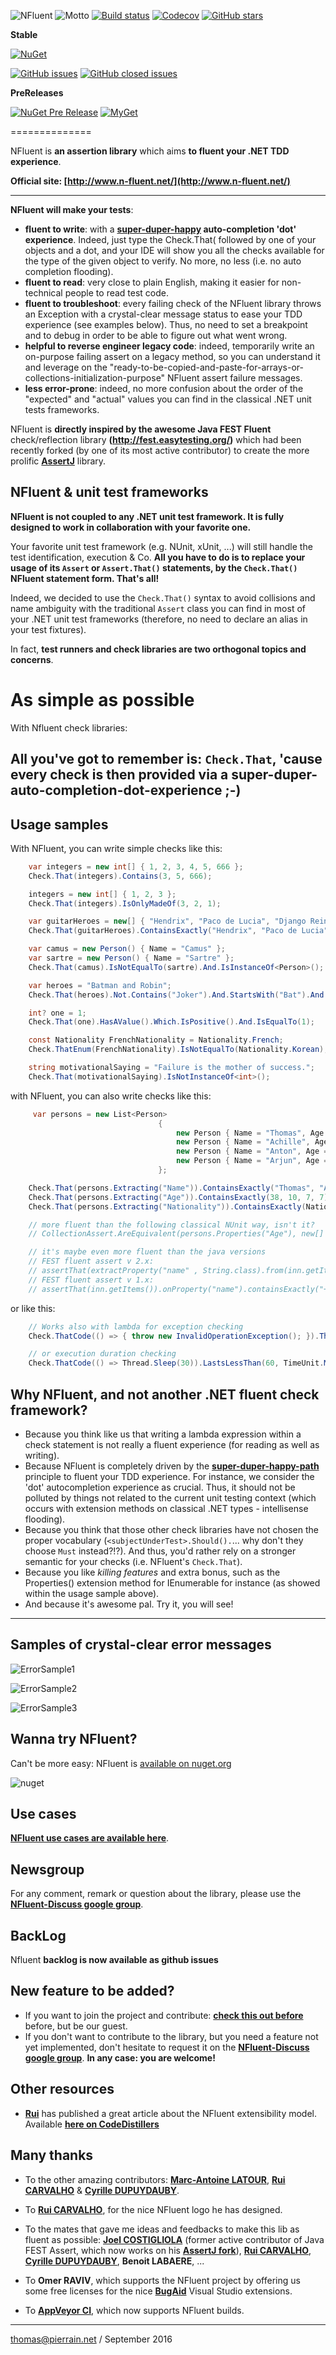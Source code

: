![NFluent](https://github.com/tpierrain/nfluent/blob/master/NFluentBanner.png?raw=true)
![Motto](https://github.com/tpierrain/nfluent/blob/master/Images/AssertIsDead.png?raw=true)
[![Build status](https://ci.appveyor.com/api/projects/status/ju5m6t3fm2xsl0o9/branch/master?svg=true)](https://ci.appveyor.com/project/tpierrain/nfluent/branch/master)
[![Codecov](https://img.shields.io/codecov/c/github/NFluent/NFluent.svg)](https://codecov.io/gh/NFluent/NFluent)
[![GitHub stars](https://img.shields.io/github/stars/tpierrain/nfluent.svg?style=social&label=Star)](https://github.com/tpierrain/NFluent)

**Stable**

[![NuGet](https://img.shields.io/nuget/v/NFluent.svg)](https://www.nuget.org/packages/NFluent/)

[![GitHub issues](https://img.shields.io/github/issues/tpierrain/NFluent.svg)](https://github.com/tpierrain/NFluent/issues)
[![GitHub closed issues](https://img.shields.io/github/issues-closed/tpierrain/NFluent.svg)](https://github.com/tpierrain/NFluent/issues?q=is%3Aissue+is%3Aclosed)

**PreReleases**

[![NuGet Pre Release](https://img.shields.io/nuget/vpre/NFluent.svg)]()
[![MyGet](https://img.shields.io/myget/dupdobnightly/vpre/NFluent.svg)](https://www.myget.org/feed/dupdobnightly/package/nuget/NFluent)

==============

NFluent is __an assertion library__ which aims __to fluent your .NET TDD experience__.

__Official site: [http://www.n-fluent.net/](http://www.n-fluent.net/)__

- - -

__NFluent will make your tests__:
+ __fluent to write__: with a __[super-duper-happy](https://github.com/NancyFx/Nancy/wiki/Introduction) auto-completion 'dot' experience__. Indeed, just type the Check.That( followed by one of your objects and a dot, and your IDE will show you all the checks available for the type of the given object to verify. No more, no less (i.e. no auto completion flooding).
+ __fluent to read__: very close to plain English, making it easier for non-technical people to read test code.
+ __fluent to troubleshoot__: every failing check of the NFluent library throws an Exception with a crystal-clear message status to ease your TDD experience (see examples below). Thus, no need to set a breakpoint and to debug in order to be able to figure out what went wrong.
+ __helpful to reverse engineer legacy code__: indeed, temporarily write an on-purpose failing assert on a legacy method, so you can understand it and leverage on the "ready-to-be-copied-and-paste-for-arrays-or-collections-initialization-purpose" NFluent assert failure messages.
+ __less error-prone__: indeed, no more confusion about the order of the "expected" and "actual" values you can find in the classical .NET unit tests frameworks.

NFluent is __directly inspired by the awesome Java FEST Fluent__ check/reflection library __(http://fest.easytesting.org/)__ which had been recently forked (by one of its most active contributor) to create the more prolific __[AssertJ](https://github.com/joel-costigliola/assertj-core)__ library.

NFluent & unit test frameworks
-------------------------------
__NFluent is not coupled to any .NET unit test framework. It is fully designed to work in collaboration with your favorite one.__

Your favorite unit test framework (e.g. NUnit, xUnit, ...) will still handle the test identification, execution & Co. __All you have to do is to replace your usage of its `Assert` or `Assert.That()` statements, by the `Check.That()` NFluent statement form. That's all!__

Indeed, we decided to use the `Check.That()` syntax to avoid collisions and name ambiguity with the traditional `Assert` class you can find in most of your .NET unit test frameworks (therefore, no need to declare an alias in your test fixtures).

In fact, __test runners and check libraries are two orthogonal topics and concerns__.


As simple as possible
=====================

With Nfluent check libraries:

All you've got to remember is: `Check.That`, 'cause every check is then provided via a super-duper-auto-completion-dot-experience ;-)
------------------------------------------------------------------------------------------------------------------------


Usage samples
------------

With NFluent, you can write simple checks like this:
```c#
    var integers = new int[] { 1, 2, 3, 4, 5, 666 };
    Check.That(integers).Contains(3, 5, 666);

    integers = new int[] { 1, 2, 3 };
    Check.That(integers).IsOnlyMadeOf(3, 2, 1);

    var guitarHeroes = new[] { "Hendrix", "Paco de Lucia", "Django Reinhardt", "Baden Powell" };
    Check.That(guitarHeroes).ContainsExactly("Hendrix", "Paco de Lucia", "Django Reinhardt", "Baden Powell");

    var camus = new Person() { Name = "Camus" };
    var sartre = new Person() { Name = "Sartre" };
    Check.That(camus).IsNotEqualTo(sartre).And.IsInstanceOf<Person>();

    var heroes = "Batman and Robin";
    Check.That(heroes).Not.Contains("Joker").And.StartsWith("Bat").And.Contains("Robin");

    int? one = 1;
    Check.That(one).HasAValue().Which.IsPositive().And.IsEqualTo(1);

    const Nationality FrenchNationality = Nationality.French;
    Check.ThatEnum(FrenchNationality).IsNotEqualTo(Nationality.Korean);

    string motivationalSaying = "Failure is the mother of success.";
    Check.That(motivationalSaying).IsNotInstanceOf<int>();

```
with NFluent, you can also write checks like this:
```c#
	 var persons = new List<Person>
                                 {
                                     new Person { Name = "Thomas", Age = 38 },
                                     new Person { Name = "Achille", Age = 10, Nationality = Nationality.French },
                                     new Person { Name = "Anton", Age = 7, Nationality = Nationality.French },
                                     new Person { Name = "Arjun", Age = 7, Nationality = Nationality.Indian }
                                 };

    Check.That(persons.Extracting("Name")).ContainsExactly("Thomas", "Achille", "Anton", "Arjun");
    Check.That(persons.Extracting("Age")).ContainsExactly(38, 10, 7, 7);
    Check.That(persons.Extracting("Nationality")).ContainsExactly(Nationality.Unknown, Nationality.French, Nationality.French, Nationality.Indian);

    // more fluent than the following classical NUnit way, isn't it?
    // CollectionAssert.AreEquivalent(persons.Properties("Age"), new[] { 38, 10, 7, 7 });

    // it's maybe even more fluent than the java versions
	// FEST fluent assert v 2.x:
    // assertThat(extractProperty("name" , String.class).from(inn.getItems())).containsExactly("+5 Dexterity Vest", "Aged Brie", "Elixir of the Mongoose", "Sulfuras, Hand of Ragnaros", "Backstage passes to a TAFKAL80ETC concert", "Conjured Mana Cake");
	// FEST fluent assert v 1.x:
	// assertThat(inn.getItems()).onProperty("name").containsExactly("+5 Dexterity Vest", "Aged Brie", "Elixir of the Mongoose", "Sulfuras, Hand of Ragnaros", "Backstage passes to a TAFKAL80ETC concert", "Conjured Mana Cake");
```
or like this:
```c#
	// Works also with lambda for exception checking
	Check.ThatCode(() => { throw new InvalidOperationException(); }).Throws<InvalidOperationException>();

	// or execution duration checking
	Check.ThatCode(() => Thread.Sleep(30)).LastsLessThan(60, TimeUnit.Milliseconds);

```
Why NFluent, and not another .NET fluent check framework?
----------------------------------------------------------------------------
+ Because you think like us that writing a lambda expression within a check statement is not really a fluent experience (for reading as well as writing).
+ Because NFluent is completely driven by the __[super-duper-happy-path](https://github.com/NancyFx/Nancy/wiki/Introduction)__ principle to fluent your TDD experience. For instance, we consider the 'dot' autocompletion experience as crucial. Thus, it should not be polluted by things not related to the current unit testing context (which occurs with extension methods on classical .NET types - intellisense flooding).
+ Because you think that those other check libraries have not chosen the proper vocabulary (`<subjectUnderTest>.Should().`... why don't they choose `Must` instead?!?). And thus, you'd rather rely on a stronger semantic for your checks (i.e. NFluent's `Check.That`).
+ Because you like *killing features* and extra bonus, such as the Properties() extension method for IEnumerable for instance (as showed within the usage sample above).
+ And because it's awesome pal. Try it, you will see!

- - -

Samples of crystal-clear error messages
---------------------------------------

![ErrorSample1](https://github.com/tpierrain/nfluent/blob/master/Images/ErrorSample1.png?raw=true)

![ErrorSample2](https://github.com/tpierrain/nfluent/blob/master/Images/ErrorSample2.png?raw=true)

![ErrorSample3](https://github.com/tpierrain/nfluent/blob/master/Images/ErrorSample3.png?raw=true)



Wanna try NFluent?
------------------
Can't be more easy: NFluent is [available on nuget.org](http://nuget.org/packages/NFluent/)

![nuget](https://github.com/tpierrain/nfluent/blob/master/Images/nuget.png?raw=true)



Use cases
----------
__[NFluent use cases are available here](./UseCases.md)__.

Newsgroup
---------
For any comment, remark or question about the library, please use the __[NFluent-Discuss google group](https://groups.google.com/forum/#!forum/nfluent-discuss)__.

BackLog
-------
Nfluent __backlog is now available as github issues__

New feature to be added?
------------------------
+ If you want to join the project and contribute: __[check this out before](./CONTRIBUTING.md)__ before, but be our guest.
+ If you don't want to contribute to the library, but you need a feature not yet implemented, don't hesitate to request it on the __[NFluent-Discuss google group](https://groups.google.com/forum/#!forum/nfluent-discuss)__.
__In any case: you are welcome!__

Other resources
---------------
+ __[Rui](https://github.com/rhwy)__ has published a great article about the NFluent extensibility model. Available __[here on CodeDistillers](http://www.codedistillers.com/rui/2013/11/26/nfluent-extensions/)__


Many thanks
------
+ To the other amazing contributors: __[Marc-Antoine LATOUR](https://github.com/malat)__, __[Rui CARVALHO](http://www.codedistillers.com/)__ & __[Cyrille DUPUYDAUBY](http://dupdob.wordpress.com/)__.

+ To __[Rui CARVALHO](http://www.codedistillers.com/)__, for the nice NFluent logo he has designed.

+ To the mates that gave me ideas and feedbacks to make this lib as fluent as possible: __[Joel COSTIGLIOLA](https://github.com/joel-costigliola)__ (former active contributor of Java FEST Assert, which now works on his __[AssertJ fork](https://github.com/joel-costigliola/assertj-core)__), __[Rui CARVALHO](http://www.codedistillers.com/)__, __[Cyrille DUPUYDAUBY](http://dupdob.wordpress.com/)__, __Benoit LABAERE__, ...

+ To __Omer RAVIV__, which supports the NFluent project by offering us some free licenses for the nice __[BugAid](http://www.bugaidsoftware.com/features/)__ Visual Studio extensions.

+ To __[AppVeyor CI](https://www.appveyor.com/)__, which now supports NFluent builds.

- - -


[thomas@pierrain.net](mailto:thomas@pierrain.net) / September 2016
